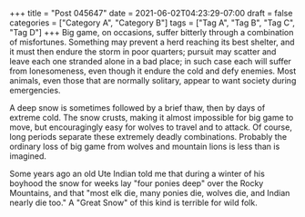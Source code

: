 +++
title = "Post 045647"
date = 2021-06-02T04:23:29-07:00
draft = false
categories = ["Category A", "Category B"]
tags = ["Tag A", "Tag B", "Tag C", "Tag D"]
+++
Big game, on occasions, suffer bitterly through a combination of misfortunes. Something may prevent a herd reaching its best shelter, and it must then endure the storm in poor quarters; pursuit may scatter and leave each one stranded alone in a bad place; in such case each will suffer from lonesomeness, even though it endure the cold and defy enemies. Most animals, even those that are normally solitary, appear to want society during emergencies.

A deep snow is sometimes followed by a brief thaw, then by days of extreme cold. The snow crusts, making it almost impossible for big game to move, but encouragingly easy for wolves to travel and to attack. Of course, long periods separate these extremely deadly combinations. Probably the ordinary loss of big game from wolves and mountain lions is less than is imagined.

Some years ago an old Ute Indian told me that during a winter of his boyhood the snow for weeks lay "four ponies deep" over the Rocky Mountains, and that "most elk die, many ponies die, wolves die, and Indian nearly die too." A "Great Snow" of this kind is terrible for wild folk.
